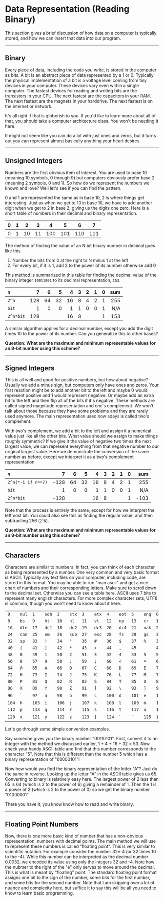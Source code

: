# Data Representation (Reading Binary)

This section gives a brief discussion of how data on a computer is typically
stored, and how we can insert that data into our program.

-------------------------------------------------------------------------------
## Binary

Every piece of data, including the code you write, is stored in the computer as
bits.  A bit is an abstract piece of data represented by a 1 or 0.  Typically
the physical implementation of a bit is a voltage level coming from tiny
devices in your computer.  These devices vary even within a single computer.
The fastest devices for reading and writing bits are the transistors in your
CPU.  The next fastest are the capacitors in your RAM.  The next fastest are
the magnets in your harddrive.  The next fastest is on the internet or
network.

It's all right if that is gibberish to you.  If you'd like to learn more about
all of that, you should take a computer architecture class.  You won't be
needing it here.

It might not seem like you can do a lot with just ones and zeros, but it turns
out you can represent almost basically anything your heart desires.

-------------------------------------------------------------------------------
## Unsigned Integers
Numbers are the first obvious item of interest.  You are used to base 10
(meaning 10 symbols, 0 through 9) but computers obviously prefer base 2
(meaning 2 symbols, 0 and 1).  So how do we represent the numbers we known and
love?  Well let's see if you can find the pattern.

0 and 1 are represented the same as in base 10, 2 is where things get
interesting.  Just as when we get to 10 in base 10, we have to add another
digit when we get to 2 in base 2, giving us the digits one zero.  Here is
a short table of numbers in their decimal and binary representation.

| 0 | 1 | 2  | 3  | 4   | 5   | 6   | 7   |
|---|---|----|----|-----|-----|-----|-----|
| 0 | 1 | 10 | 11 | 100 | 101 | 110 | 111 |

The method of finding the value of an N bit binary number in decimal goes like
this.

1. Number the bits from 0 at the right to N minus 1 at the left
2. For every bit, if it is 1, add 2 to the power of its number otherwise add 0

This method is summarized in this table for finding the decimal value of the
binary integer `10011001` to its decimal representation, `153`.

| `n`       | 7   | 6  | 5  | 4  | 3 | 2 | 1 | 0 | sum |
|:----------|----:|---:|---:|---:|--:|--:|--:|--:|----:|
| `2^n`     | 128 | 64 | 32 | 16 | 8 | 4 | 2 | 1 | 255 |
| `bit`     | 1   | 0  | 0  | 1  | 1 | 0 | 0 | 1 | N/A |
| `2^n*bit` | 128 |    |    | 16 | 8 |   |   | 1 | 153 |

A similar algorithm applies for a decimal number, except you add the digit
times 10 to the power of its number.  Can you generalize this to other
bases?

**Question: What are the maximum and minimum representable values for an 8-bit
number using this scheme?**

-------------------------------------------------------------------------------
## Signed Integers
This is all well and good for positive numbers, but how about negative?
Usually we add a minus sign, but computers only have ones and zeros.  Your
first reaction might be to add another bit to the left and maybe 0 would
represent positive and 1 would represent negative.  Or maybe add an extra bit
to the left and then flip all of the bits if it's negative.  These methods
are called signed magnitude representation and one's complement.  We won't
talk about those because they have some problems and they are rarely used
anymore.  The main representation used now adays is called two's complement.

With two's complement, we add a bit to the left and assign it a numerical value
just like all the other bits.  What value should we assign to make things 
roughly symmetric?  If we give it the value of negative two times the next
largest value, we can represent everything from that negative number to our
original largest value.  Here we demonstrate the conversion of the same number
as before, except we interpret it as a two's complement representation

| `n`                |    7 |  6 |  5 |  4 | 3 | 2 | 1 | 0 |  sum |
|:-------------------|-----:|---:|---:|---:|--:|--:|--:|--:|-----:|
| `2^n(*-1 if n==7)` | -128 | 64 | 32 | 16 | 8 | 4 | 2 | 1 |  255 |
| `bit`              |    1 |  0 |  0 |  1 | 1 | 0 | 0 | 1 |  N/A |
| `2^n*bit`          | -128 |    |    | 16 | 8 |   |   | 1 | -103 |

Note that the process is entirely the same, except for how we interpret the
leftmost bit.  You could also see this as finding the regular value, and
then subtracting 256 (`2^N`).

**Question: What are the maximum and minimum representable values for an 8-bit
number using this scheme?**

-------------------------------------------------------------------------------
## Characters

Characters are similar to numbers.  In fact, you can think of each character as
being represented by a number.  One very common and very basic format is
ASCII.  Typically any text files on your computer, including code, are stored
in this format.  You may be able to run "man ascii" and get a nice chart of
numbers and their corresponding letters.  Make sure to scroll down to the
decimal set.  Otherwise you can see a table here.  ASCII uses 7 bits to
represent many english characters.  For more complex character sets, UTF8 is
common, though you won't need to know about it here.

|       |       |       |       |       |       |       |       |       |       |       |       |       |       |       |       |
|-------|-------|-------|-------|-------|-------|-------|-------|-------|-------|-------|-------|-------|-------|-------|-------|
| `0`   | `nul` | `1`   | `soh` | `2`   | `stx` | `3`   | `etx` | `4`   | `eot` | `5`   | `enq` | `6`   | `ack` | `7`   | `bel` |
| `8`   | `bs`  | `9`   | `ht`  | `10`  | `nl`  | `11`  | `vt`  | `12`  | `np`  | `13`  | `cr`  | `14`  | `so`  | `15`  | `si`  |
| `16`  | `dle` | `17`  | `dc1` | `18`  | `dc2` | `19`  | `dc3` | `20`  | `dc4` | `21`  | `nak` | `22`  | `syn` | `23`  | `etb` |
| `24`  | `can` | `25`  | `em`  | `26`  | `sub` | `27`  | `esc` | `28`  | `fs`  | `29`  | `gs`  | `30`  | `rs`  | `31`  | `us`  |
| `32`  | `sp`  | `33`  | `!`   | `34`  | `"`   | `35`  | `#`   | `36`  | `$`   | `37`  | `%`   | `38`  | `&`   | `39`  | `'`   |
| `40`  | `(`   | `41`  | `)`   | `42`  | `*`   | `43`  | `+`   | `44`  | `,`   | `45`  | `-`   | `46`  | `.`   | `47`  | `/`   |
| `48`  | `0`   | `49`  | `1`   | `50`  | `2`   | `51`  | `3`   | `52`  | `4`   | `53`  | `5`   | `54`  | `6`   | `55`  | `7`   |
| `56`  | `8`   | `57`  | `9`   | `58`  | `:`   | `59`  | `;`   | `60`  | `<`   | `61`  | `=`   | `62`  | `>`   | `63`  | `?`   |
| `64`  | `@`   | `65`  | `A`   | `66`  | `B`   | `67`  | `C`   | `68`  | `D`   | `69`  | `E`   | `70`  | `F`   | `71`  | `G`   |
| `72`  | `H`   | `73`  | `I`   | `74`  | `J`   | `75`  | `K`   | `76`  | `L`   | `77`  | `M`   | `78`  | `N`   | `79`  | `O`   |
| `80`  | `P`   | `81`  | `Q`   | `82`  | `R`   | `83`  | `S`   | `84`  | `T`   | `85`  | `U`   | `86`  | `V`   | `87`  | `W`   |
| `88`  | `X`   | `89`  | `Y`   | `90`  | `Z`   | `91`  | `[`   | `92`  | `\`   | `93`  | `]`   | `94`  | `^`   | `95`  | `_`   |
| `96`  | \`    | `97`  | `a`   | `98`  | `b`   | `99`  | `c`   | `100` | `d`   | `101` | `e`   | `102` | `f`   | `103` | `g`   |
| `104` | `h`   | `105` | `i`   | `106` | `j`   | `107` | `k`   | `108` | `l`   | `109` | `m`   | `110` | `n`   | `111` | `o`   |
| `112` | `p`   | `113` | `q`   | `114` | `r`   | `115` | `s`   | `116` | `t`   | `117` | `u`   | `118` | `v`   | `119` | `w`   |
| `120` | `x`   | `121` | `y`   | `122` | `z`   | `123` | `{`   | `124` | `|`   | `125` | `}`   | `126` | `~`   | `127` | `del` |

Let's go through some simple conversion examples.

Say someone gives you the binary number "00110101".  First, convert it to an
integer with the method we discussed earlier, 1 + 4 + 16 + 32 = 53.  Now check
your handy ASCII table and find that this number corresponds to the character
"5".  Note that this is different than the number 5 which has a binary
representation of "00000101"!

Now how would you find the binary representation of the letter "A"?  Just do
the same in reverse.  Looking up the letter "A" in the ASCII table gives
us 65.  Converting to binary is relatively easy here.  The largest power
of 2 less than 65 is 64 (which is 2 to the power of 6) giving a remainder of 1.
Then the 1 is a power of 2 (which is 2 to the power of 0) so we get the binary
number "01000001"

There you have it, you know know how to read and write binary.

-------------------------------------------------------------------------------
## Floating Point Numbers
Now, there is one more basic kind of number that has a non-obvious
representation, numbers with decimal points.  The main method we will use
to represent these numbers is called "floating point".  This is very similar
to scientific notation.  For example consider the number 32e-4 (or 32 times
10 to the -4).  While this number can be interpreted as the decimal number
0.0032, we encoded its value using only the integers 32 and -4.  Note how the
nubmer to the right of the "e" only serves to move around the decimal.  This
is what is meant by "floating" point.  The standard floating point format
assigns one bit to the sign of the number, some bits for the first number,
and some bits for the second number.  Note that I am skipping over a lot of
nuance and complexity here, but suffice it to say this will be all you need to
know to learn basic programming.
